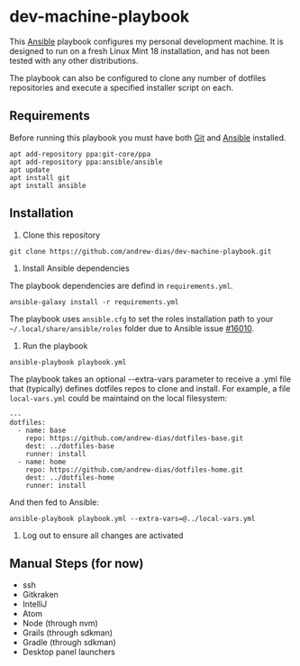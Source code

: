 # dev-machine-playbook

This [Ansible](https://github.com/ansible/ansible) playbook configures my personal development machine.  It is designed to run on a fresh Linux Mint 18 installation, and has not been tested with any other distributions.

The playbook can also be configured to clone any number of dotfiles repositories and execute a specified installer script on each.

## Requirements

Before running this playbook you must have both [Git](https://git-scm.com/) and [Ansible](https://github.com/ansible/ansible) installed.


```shell
apt add-repository ppa:git-core/ppa
apt add-repository ppa:ansible/ansible
apt update
apt install git
apt install ansible
```

## Installation

1. Clone this repository

  ```shell
  git clone https://github.com/andrew-dias/dev-machine-playbook.git
  ```

1. Install Ansible dependencies

  The playbook dependencies are defind in `requirements.yml`. 

  ```shell
  ansible-galaxy install -r requirements.yml
  ```

  The playbook uses `ansible.cfg` to set the roles installation path to your `~/.local/share/ansible/roles` folder due to Ansible issue [#16010](https://github.com/ansible/ansible/issues/16010).

1. Run the playbook

  ```shell
  ansible-playbook playbook.yml
  ```
  
  The playbook takes an optional --extra-vars parameter to receive a .yml file that (typically) defines dotfiles repos to clone and install.  For example, a file `local-vars.yml` could be maintaind on the local filesystem:
  
  ```
  ---
  dotfiles:
    - name: base
      repo: https://github.com/andrew-dias/dotfiles-base.git
      dest: ../dotfiles-base
      runner: install
    - name: home
      repo: https://github.com/andrew-dias/dotfiles-home.git
      dest: ../dotfiles-home
      runner: install
  ```

  And then fed to Ansible:

  ```shell
  ansible-playbook playbook.yml --extra-vars=@../local-vars.yml
  ```

1. Log out to ensure all changes are activated

## Manual Steps (for now)

* ssh
* Gitkraken
* IntelliJ
* Atom
* Node (through nvm)
* Grails (through sdkman)
* Gradle (through sdkman)
* Desktop panel launchers

